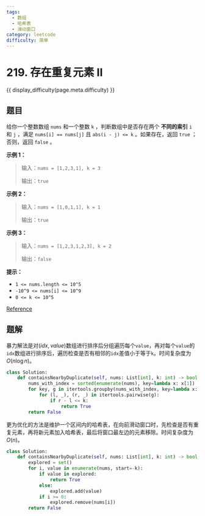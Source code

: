 ```yaml
---
tags:
  - 数组
  - 哈希表
  - 滑动窗口
category: leetcode
difficulty: 简单
---
```


# 219. 存在重复元素 II

{{ display_difficulty(page.meta.difficulty) }}

## 题目

给你一个整数数组 `nums` 和一个整数 `k` ，判断数组中是否存在两个 **不同的索引** `i` 和 `j` ，满足 `nums[i] == nums[j]` 且 `abs(i - j) <= k` 。如果存在，返回 `true` ；否则，返回 `false` 。

**示例 1：**

> 输入：`nums = [1,2,3,1], k = 3`
>
> 输出：`true`

**示例 2：**

> 输入：`nums = [1,0,1,1], k = 1`
>
> 输出：`true`

**示例 3：**

> 输入：`nums = [1,2,3,1,2,3], k = 2`
>
> 输出：`false`

**提示：**

* `1 <= nums.length <= 10^5`
* `-10^9 <= nums[i] <= 10^9`
* `0 <= k <= 10^5`

[Reference](https://leetcode.cn/problems/contains-duplicate-ii)

## 题解

暴力解法是对$(idx, value)$数组进行排序后分组遍历每个`value`，再对每个`value`的`idx`数组进行排序后，遍历检查是否有相邻的`idx`差值小于等于`k`。时间复杂度为$O(n\log n)$。

```python
class Solution:
    def containsNearbyDuplicate(self, nums: List[int], k: int) -> bool:
        nums_with_index = sorted(enumerate(nums), key=lambda x: x[1])
        for key, g in itertools.groupby(nums_with_index, key=lambda x: x[1]):
            for (l, _), (r, _) in itertools.pairwise(g):
                if r - l <= k:
                    return True
        return False
```

更为优化的方法是维护一个区间内的哈希表，在向前滑动窗口时，先检查是否有重复元素，再将新元素加入哈希表，最后将窗口最左边的元素移除。时间复杂度为$O(n)$。

```python
class Solution:
    def containsNearbyDuplicate(self, nums: List[int], k: int) -> bool:
        explored = set()
        for i, value in enumerate(nums, start=-k):
            if value in explored:
                return True
            else:
                explored.add(value)
            if i >= 0:
                explored.remove(nums[i])
        return False
```
